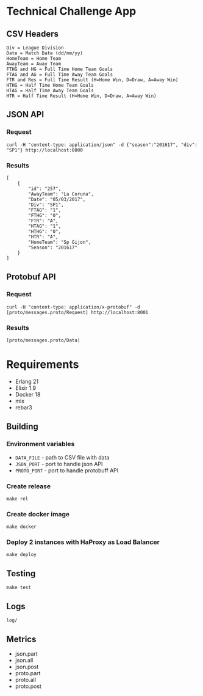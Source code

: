 # Technical Challenge App

## CSV Headers

```
Div = League Division
Date = Match Date (dd/mm/yy)
HomeTeam = Home Team
AwayTeam = Away Team
FTHG and HG = Full Time Home Team Goals
FTAG and AG = Full Time Away Team Goals
FTR and Res = Full Time Result (H=Home Win, D=Draw, A=Away Win)
HTHG = Half Time Home Team Goals
HTAG = Half Time Away Team Goals
HTR = Half Time Result (H=Home Win, D=Draw, A=Away Win)
```

## JSON API

### Request  

``` 
curl -H "content-type: application/json" -d {"season":"201617", "div": "SP1"} http://localhost:8000
```

### Results   

``` 
[
    {
        "id": "257",
        "AwayTeam": "La Coruna",
        "Date": "05/03/2017",
        "Div": "SP1",
        "FTAG": "1",
        "FTHG": "0",
        "FTR": "A",
        "HTAG": "1",
        "HTHG": "0",
        "HTR": "A",
        "HomeTeam": "Sp Gijon",
        "Season": "201617"
    }
]
```

    

    

## Protobuf API

    

### Request

``` 
curl -H "content-type: application/x-protobuf" -d [proto/messages.proto/Request] http://localhost:8001
```

### Results    

``` 
[proto/messages.proto/Data]
```

# Requirements

* Erlang 21
* Elixir 1.9
* Docker 18
* mix
* rebar3

    

## Building

### Environment variables

* `DATA_FILE` - path to CSV file with data
* `JSON_PORT` - port to handle json API
* `PROTO_PORT` - port to handle protobuff API

### Create release

``` 
make rel
```

### Create docker image

``` 
make docker
```

### Deploy 2 instances with HaProxy as Load Balancer

``` 
make deploy
```

## Testing

``` 
make test
```

## Logs

```
log/
```

## Metrics

* json.part
* json.all
* json.post
* proto.part
* proto.all
* proto.post
